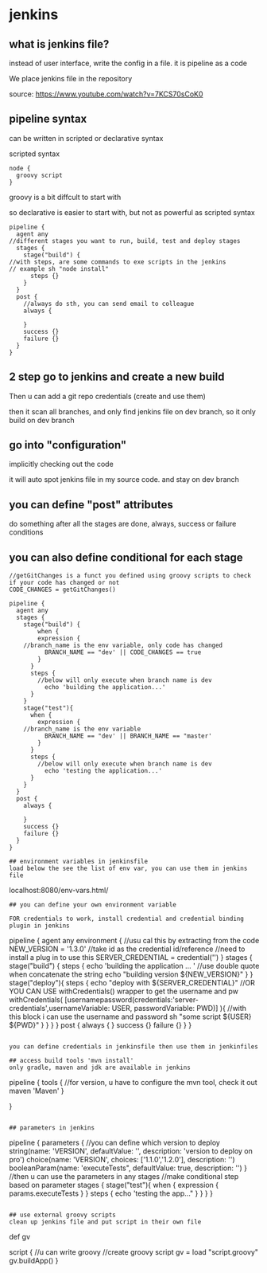 # jenkins

## what is jenkins file?
instead of user interface, write the config in a file. it is pipeline as a code

We place jenkins file in the repository

source: https://www.youtube.com/watch?v=7KCS70sCoK0

## pipeline syntax
can be written in scripted or declarative syntax

scripted syntax
```
node {
  groovy script
}
```
groovy is a bit diffcult to start with

so declarative is easier to start with, but not as powerful as scripted syntax
```
pipeline {
  agent any
//different stages you want to run, build, test and deploy stages
  stages {
    stage("build") {
//with steps, are some commands to exe scripts in the jenkins
// example sh "node install"
      steps {}
    }
  }
  post {
    //always do sth, you can send email to colleague
    always {
      
    }
    success {}
    failure {}
  }
}
```
## 2 step go to jenkins and create a new build 
Then u can add a git repo
credentials (create and use them)

then it scan all branches, and only find jenkins file on dev branch, so it only build on dev branch

## go into "configuration"
implicitly checking out the code

it will auto spot jenkins file in my source code. and stay on dev branch

## you can define "post" attributes
do something after all the stages are done, always, success or failure conditions

## you can also define conditional for each stage

```
//getGitChanges is a funct you defined using groovy scripts to check if your code has changed or not
CODE_CHANGES = getGitChanges()

pipeline {
  agent any
  stages {
    stage("build") {
        when {
        expression {
    //branch_name is the env variable, only code has changed
          BRANCH_NAME == "dev' || CODE_CHANGES == true
        }
      }
      steps {
        //below will only execute when branch name is dev
          echo 'building the application...'
      }
    }
    stage("test"){
      when {
        expression {
    //branch_name is the env variable
          BRANCH_NAME == "dev' || BRANCH_NAME == "master'
        }
      }
      steps {
        //below will only execute when branch name is dev
          echo 'testing the application...'
      }
    }
  }
  post {
    always {
      
    }
    success {}
    failure {}
  }
}

## environment variables in jenkinsfile
load below the see the list of env var, you can use them in jenkins file

```
localhost:8080/env-vars.html/
```
## you can define your own environment variable

FOR credentials to work, install credential and credential binding plugin in jenkins

```
pipeline {
  agent any
  environment {
    //usu cal this by extracting from the code
    NEW_VERSION = '1.3.0'
    //take id as the credential id/reference
    //need to install a plug in to use this
    SERVER_CREDENTIAL = credential('')
  }
  stages {
    stage("build") {
      steps {
        echo 'building the application ... '
        //use double quote when concatenate the string
        echo "building version ${NEW_VERSION}"
      }
    }
    stage("deploy"){
      steps {
        echo "deploy with ${SERVER_CREDENTIAL}"
        //OR YOU CAN USE withCredentials() wrapper to get the username and pw
        withCredentials(
          [usernamepassword(credentials:'server-credentials',usernameVariable: USER, passwordVariable: PWD)]
        ){
          //with this block i can use the username and password
          sh "some script ${USER} ${PWD}"
        }
      }
    }
  }
  post {
    always {
    }
    success {}
    failure {}
  }
}
```

you can define credentials in jenkinsfile then use them in jenkinfiles

## access build tools 'mvn install'
only gradle, maven and jdk are available in jenkins
```
pipeline {
  tools {
  //for version, u have to configure the mvn tool, check it out
    maven 'Maven'
  }

}
```

## parameters in jenkins
```
pipeline {
  parameters {
    //you can define which version to deploy
    string(name: 'VERSION', defaultValue: '', description: 'version to deploy on pro')
    choice(name: 'VERSION', choices: ['1.1.0','1.2.0'], description: '')
    booleanParam(name: 'executeTests", defaultValue: true, description: '')
  }
  //then u can use the parameters in any stages
  //make conditional step based on parameter
  stages {
    stage("test"){
      when {
        expression {
          params.executeTests
        }
      }
      steps {
        echo 'testing the app..."
      }
    }
  }
}
```

## use external groovy scripts
clean up jenkins file and put script in their own file

```
def gv

script {
  //u can write groovy
  //create groovy script
  gv = load "script.groovy"
  gv.buildApp()
}
```
